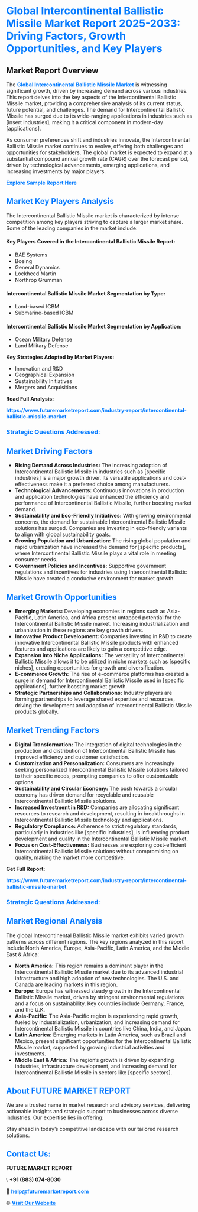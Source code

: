 <h1 style="color: #007BFF;">Global Intercontinental Ballistic Missile Market Report 2025-2033: Driving Factors, Growth Opportunities, and Key Players</h1>

<section id="overview">
<h2>Market Report Overview</h2>
<p>The <a href="https://www.futuremarketreport.com/industry-report/intercontinental-ballistic-missile-market" style="color: #007BFF; text-decoration: none;"><strong>Global Intercontinental Ballistic Missile Market</strong></a> is witnessing significant growth, driven by increasing demand across various industries. This report delves into the key aspects of the Intercontinental Ballistic Missile market, providing a comprehensive analysis of its current status, future potential, and challenges. The demand for Intercontinental Ballistic Missile has surged due to its wide-ranging applications in industries such as [insert industries], making it a critical component in modern-day [applications].</p>
<p>As consumer preferences shift and industries innovate, the Intercontinental Ballistic Missile market continues to evolve, offering both challenges and opportunities for stakeholders. The global market is expected to expand at a substantial compound annual growth rate (CAGR) over the forecast period, driven by technological advancements, emerging applications, and increasing investments by major players.</p>
</section>

<section id="overview">
<p><a href="https://www.futuremarketreport.com/request-sample/reportId=63409" style="color: #007BFF; text-decoration: none;"><strong>Explore Sample Report Here</strong></a></p>
</section>

<section id="key-players">
<h2 style="color: #007BFF;">Market Key Players Analysis</h2>
<p>The Intercontinental Ballistic Missile market is characterized by intense competition among key players striving to capture a larger market share. Some of the leading companies in the market include:</p>
<h4>Key Players Covered in the Intercontinental Ballistic Missile Report:</h4>
<ul><li>BAE Systems</li><li>Boeing</li><li>General Dynamics</li><li>Lockheed Martin</li><li>Northrop Grumman</li></ul>
<h4>Intercontinental Ballistic Missile Market Segmentation by Type:</h4>
<ul><li>Land-based ICBM</li><li>Submarine-based ICBM</li></ul>

<h4>Intercontinental Ballistic Missile Market Segmentation by Application:</h4>
<ul><li>Ocean Military Defense</li><li>Land Military Defense</li></ul>
<p><strong>Key Strategies Adopted by Market Players:</strong></p>
<ul>
<li>Innovation and R&D</li>
<li>Geographical Expansion</li>
<li>Sustainability Initiatives</li>
<li>Mergers and Acquisitions</li>
</ul>
</section>

<section>
<p><strong>Read Full Analysis: </strong></p><a href="https://www.futuremarketreport.com/industry-report/intercontinental-ballistic-missile-market" style="color: #007BFF; text-decoration: none;"><strong>https://www.futuremarketreport.com/industry-report/intercontinental-ballistic-missile-market</strong></a>
<h3 style="color: #007BFF;">Strategic Questions Addressed:</h3>
</section>

<section id="driving-factors">
<h2 style="color: #007BFF;">Market Driving Factors</h2>
<ul>
<li><strong>Rising Demand Across Industries:</strong> The increasing adoption of Intercontinental Ballistic Missile in industries such as [specific industries] is a major growth driver. Its versatile applications and cost-effectiveness make it a preferred choice among manufacturers.</li>
<li><strong>Technological Advancements:</strong> Continuous innovations in production and application technologies have enhanced the efficiency and performance of Intercontinental Ballistic Missile, further boosting market demand.</li>
<li><strong>Sustainability and Eco-Friendly Initiatives:</strong> With growing environmental concerns, the demand for sustainable Intercontinental Ballistic Missile solutions has surged. Companies are investing in eco-friendly variants to align with global sustainability goals.</li>
<li><strong>Growing Population and Urbanization:</strong> The rising global population and rapid urbanization have increased the demand for [specific products], where Intercontinental Ballistic Missile plays a vital role in meeting consumer needs.</li>
<li><strong>Government Policies and Incentives:</strong> Supportive government regulations and incentives for industries using Intercontinental Ballistic Missile have created a conducive environment for market growth.</li>
</ul>
</section>

<section id="growth-opportunities">
<h2 style="color: #007BFF;">Market Growth Opportunities</h2>
<ul>
<li><strong>Emerging Markets:</strong> Developing economies in regions such as Asia-Pacific, Latin America, and Africa present untapped potential for the Intercontinental Ballistic Missile market. Increasing industrialization and urbanization in these regions are key growth drivers.</li>
<li><strong>Innovative Product Development:</strong> Companies investing in R&D to create innovative Intercontinental Ballistic Missile products with enhanced features and applications are likely to gain a competitive edge.</li>
<li><strong>Expansion into Niche Applications:</strong> The versatility of Intercontinental Ballistic Missile allows it to be utilized in niche markets such as [specific niches], creating opportunities for growth and diversification.</li>
<li><strong>E-commerce Growth:</strong> The rise of e-commerce platforms has created a surge in demand for Intercontinental Ballistic Missile used in [specific applications], further boosting market growth.</li>
<li><strong>Strategic Partnerships and Collaborations:</strong> Industry players are forming partnerships to leverage shared expertise and resources, driving the development and adoption of Intercontinental Ballistic Missile products globally.</li>
</ul>
</section>

<section id="trending-factors">
<h2 style="color: #007BFF;">Market Trending Factors</h2>
<ul>
<li><strong>Digital Transformation:</strong> The integration of digital technologies in the production and distribution of Intercontinental Ballistic Missile has improved efficiency and customer satisfaction.</li>
<li><strong>Customization and Personalization:</strong> Consumers are increasingly seeking personalized Intercontinental Ballistic Missile solutions tailored to their specific needs, prompting companies to offer customizable options.</li>
<li><strong>Sustainability and Circular Economy:</strong> The push towards a circular economy has driven demand for recyclable and reusable Intercontinental Ballistic Missile solutions.</li>
<li><strong>Increased Investment in R&D:</strong> Companies are allocating significant resources to research and development, resulting in breakthroughs in Intercontinental Ballistic Missile technology and applications.</li>
<li><strong>Regulatory Compliance:</strong> Adherence to strict regulatory standards, particularly in industries like [specific industries], is influencing product development and quality in the Intercontinental Ballistic Missile market.</li>
<li><strong>Focus on Cost-Effectiveness:</strong> Businesses are exploring cost-efficient Intercontinental Ballistic Missile solutions without compromising on quality, making the market more competitive.</li>
</ul>
</section>

<section>
<p><strong>Get Full Report: </strong></p><a href="https://www.futuremarketreport.com/industry-report/intercontinental-ballistic-missile-market" style="color: #007BFF; text-decoration: none;"><strong>https://www.futuremarketreport.com/industry-report/intercontinental-ballistic-missile-market</strong></a>
<h3 style="color: #007BFF;">Strategic Questions Addressed:</h3>
</section>


<section id="regional-analysis">
<h2 style="color: #007BFF;">Market Regional Analysis</h2>
<p>The global Intercontinental Ballistic Missile market exhibits varied growth patterns across different regions. The key regions analyzed in this report include North America, Europe, Asia-Pacific, Latin America, and the Middle East & Africa:</p>
<ul>
<li><strong>North America:</strong> This region remains a dominant player in the Intercontinental Ballistic Missile market due to its advanced industrial infrastructure and high adoption of new technologies. The U.S. and Canada are leading markets in this region.</li>
<li><strong>Europe:</strong> Europe has witnessed steady growth in the Intercontinental Ballistic Missile market, driven by stringent environmental regulations and a focus on sustainability. Key countries include Germany, France, and the U.K.</li>
<li><strong>Asia-Pacific:</strong> The Asia-Pacific region is experiencing rapid growth, fueled by industrialization, urbanization, and increasing demand for Intercontinental Ballistic Missile in countries like China, India, and Japan.</li>
<li><strong>Latin America:</strong> Emerging markets in Latin America, such as Brazil and Mexico, present significant opportunities for the Intercontinental Ballistic Missile market, supported by growing industrial activities and investments.</li>
<li><strong>Middle East & Africa:</strong> The region’s growth is driven by expanding industries, infrastructure development, and increasing demand for Intercontinental Ballistic Missile in sectors like [specific sectors].</li>
</ul>
</section>

<footer>
<h2 style="color: #007BFF;">About FUTURE MARKET REPORT</h2>
<p>We are a trusted name in market research and advisory services, delivering actionable insights and strategic support to businesses across diverse industries. Our expertise lies in offering:</p>

<p>Stay ahead in today’s competitive landscape with our tailored research solutions.</p>

<h2 style="color: #007BFF;">Contact Us:</h2>
<p><strong>FUTURE MARKET REPORT</strong></p>
<p>📞 <strong>+91 (883) 074-8030</strong></p>
<p>📧 <strong><a href="mailto:help@futuremarketreport.com" style="color: #007BFF;">help@futuremarketreport.com</a></strong></p>
<p>🌐 <strong><a href="https://www.futuremarketreport.com/" style="color: #007BFF;">Visit Our Website</a></strong></p>
</footer>
